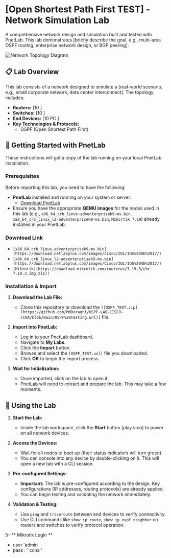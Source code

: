 # [Open Shortest Path First TEST] - Network Simulation Lab

A comprehensive network design and simulation built and tested with PnetLab. This lab demonstrates [briefly describe the goal, e.g., multi-area OSPF routing, enterprise network design, or BGP peering].

![Network Topology Diagram](images/topology-diagram.png) <!-- Highly recommended! -->

## 📋 Lab Overview

This lab consists of a network designed to simulate a [real-world scenario, e.g., small corporate network, data center interconnect]. The topology includes:

*   **Routers:** [10  ]
*   **Switches:** [10  ]
*   **End Devices:** [10 PC ]
*   **Key Technologies & Protocols:**
    *   OSPF (Open Shortest Path First)
    
## 🚀 Getting Started with PnetLab

These instructions will get a copy of the lab running on your local PnetLab installation.

### Prerequisites

Before importing this lab, you need to have the following:
*   **PnetLab** installed and running on your system or server.
    *   [Download PnetLab](https://www.pnetlab.com/)
*   Ensure you have the appropriate **QEMU images** for the nodes used in this lab (e.g., `x86_64_crb_linux-adventerprisek9-ms.bin`, `x86_64_crb_linux_l2-adventerprisek9-ms.bin`, `Mikortik 7.19`) already installed in your PnetLab.

### Download Link 

   * `[x86_64_crb_linux-adventerprisek9-ms.bin](https://download.netlabplus.com/images/Cisco/IOL/IOS%20XE%2017/)` 
   * `[x86_64_crb_linux_l2-adventerprisek9-ms.bin](https://download.netlabplus.com/images/Cisco/IOL/IOS%20XE%2017/) ` 
   * `[Mikrotik](https://download.mikrotik.com/routeros/7.19.3/chr-7.19.3.img.zip))` 


### Installation & Import

1.  **Download the Lab File:**
    *   Clone this repository or download the `[[OSPF_TEST.zip](https://github.com/MMDoraghi/OSPF-LAB-CISCO-CCNA/blob/main/OSPF%20Testing.unl)]` file.

2.  **Import into PnetLab:**
    *   Log in to your PnetLab dashboard.
    *   Navigate to **My Labs**.
    *   Click the **Import** button.
    *   Browse and select the `[OSPF_TEST.unl]` file you downloaded.
    *   Click **OK** to begin the import process.

3.  **Wait for Initialization:**
    *   Once imported, click on the lab to open it.
    *   PnetLab will need to extract and prepare the lab. This may take a few moments.

## 🧪 Using the Lab

1.  **Start the Lab:**
    *   Inside the lab workspace, click the **Start** button (play icon) to power on all network devices.

2.  **Access the Devices:**
    *   Wait for all nodes to boot up (their status indicators will turn green).
    *   You can console into any device by double-clicking on it. This will open a new tab with a CLI session.

3.  **Pre-configured Settings:**
    *   **Important:** The lab is pre-configured according to the design. Key configurations (IP addresses, routing protocols) are already applied.
    *   You can begin testing and validating the network immediately.

4.  **Validation & Testing:**
    *   Use `ping` and `traceroute` between end devices to verify connectivity.
    *   Use CLI commands like `show ip route`, `show ip ospf neighbor`  on routers and switches to verify protocol operation.

5- ** Mikrotik Login ** 
   * user 'admin 
   * pass : ' ccna ' 





